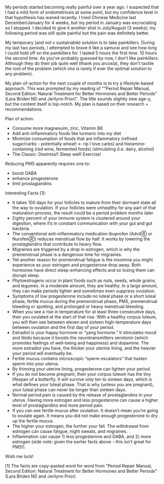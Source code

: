 My periods started becoming really painful over a year ago. I suspected that I had a mild form of endometriosis at some point, but my confidence level in that hypothesis has waned recently. I tried Chinese Medicine last December/January for 4 weeks, but my period in January was excruciating so I stopped. I decided to give it another shot in July/August (3 weeks); my following period was still quite painful but the pain was definitely better. 

My temporary (and not v sustainable) solution is to take painkillers. During my last two periods, I attempted to brave it like a samurai and see how long I could hold off on the painkillers for. I lasted 5 hours the first time. 10 hours the second time. As you've probably guessed by now, I don't like painkillers. Although they do their job quite well (thank you arcoxia), they don't tackle the root of the problem (which imo is rarely if ever the optimal solution to any problem).

My plan-of-action for the next couple of months is to try a lifestyle-based approach. This was prompted by my reading of ""Period Repair Manual, Second Edition: Natural Treatment for Better Hormones and Better Periods" (Lara Briden ND and Jerilynn Prior)". The title sounds slightly new age-y, but the content itself is top-notch. My plan is based on their research + recommendations. 

Plan of action: 
- Consume more magnesuim, zinc, Vitamin B6
- Add anti-inflammatory foods like turmeric into my diet
- Minimize consumption of foods that are inflammatory (refined sugar/carbs - potentially wheat! <- rip I love carbs) and histamine-containing (red wine, fermented foods) /stimulating (i.e. dairy, alcohol) 
- The Classic: Destress!! Sleep well! Exercise!

Reducing PMS apparently requires one to:
- boost GABA
- enhance progesterone
- limit prostaglandins

Interesting Facts [1]:
- It takes 100 days for your follicles to mature from their dormant state all the way to ovulation. If your follicles were unhealthy for any part of that maturation process, the result could be a period problem months later.
- Eighty percent of your immune system is clustered around your digestion, where it’s in constant communication with your gut and gut bacteria.
- The conventional anti-inflammatory medication ibuprofen (AdvilⓇ or NurofenⓇ) reduces menstrual flow by half. It works by lowering the prostaglandins that contribute to heavy flow.
- Migraines are triggered by a drop in estrogen, which is why the premenstrual phase is a dangerous time for migraines.
- Yet another reason for premenstrual fatigue is the insomnia you might experience as your estrogen and progesterone drop away. Both hormones have direct sleep-enhancing effects and so losing them can disrupt sleep.
- Phytoestrogens occur in plant foods such as nuts, seeds, whole grains, and legumes. In a moderate amount, they are healthy. In a large amount, they can make periods lighter and sometimes even suppress ovulation.
- Symptoms of low progesterone include no luteal phase or a short luteal phase, fertile mucus during the premenstrual phase, PMS, premenstrual bleeding or spotting, and prolonged or heavy menstrual bleeding.
- When you see a rise in temperature for at least three consecutive days, then you ovulated at the start of that rise. With a healthy corpus luteum, you will then see between eleven and sixteen high-temperature days between ovulation and the first day of your period.
- Estradiol is your happy hormone or “yang hormone.” It stimulates mood and libido because it boosts the neurotransmitters serotonin (which promotes feelings of well-being and happiness) and dopamine. The more estradiol you have, the thicker your uterine lining, and the heavier your period will eventually be.
- Fertile mucus contains microscopic “sperm escalators” that hasten sperm into your uterus.
- By thinning your uterine lining, progesterone can lighten your period.
- If you do not become pregnant, then your corpus luteum has the tiny lifespan of a butterfly. It will survive only ten to sixteen days, which is what defines your luteal phase. That is why (unless you are pregnant), your luteal phase can never be longer than sixteen days.
- Normal period pain is caused by the release of prostaglandins in your uterus. Having more estrogen and less progesterone can cause a higher level of prostaglandins and more period pain.
- If you can see fertile mucus after ovulation. It doesn’t mean you’re going to ovulate again. It means you did not make enough progesterone to dry up the fertile mucus.
- The higher your estrogen, the further your fall. The withdrawal from estrogen can cause fatigue, night sweats, and migraines.
- Inflammation can cause 1) less progesterone and GABA, and 2) more estrogen (side note: given the earlier facts above - this isn't great for PMS!).


Wish me luck!


[1] The facts are copy-pasted word for word from "Period Repair Manual, Second Edition: Natural Treatment for Better Hormones and Better Periods" (Lara Briden ND and Jerilynn Prior)
